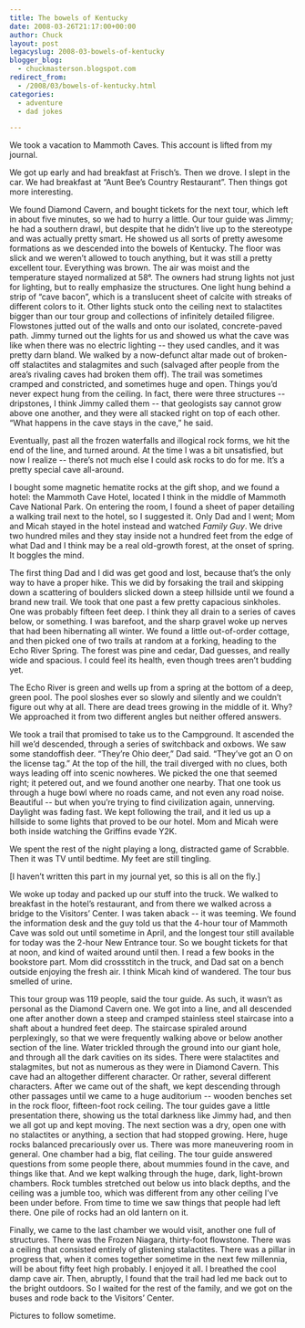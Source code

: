 ```yaml
---
title: The bowels of Kentucky
date: 2008-03-26T21:17:00+00:00
author: Chuck
layout: post
legacyslug: 2008-03-bowels-of-kentucky
blogger_blog:
  - chuckmasterson.blogspot.com
redirect_from:
  - /2008/03/bowels-of-kentucky.html
categories:
  - adventure
  - dad jokes

---
```

We took a vacation to Mammoth Caves. This account is lifted from my journal.

We got up early and had breakfast at Frisch’s. Then we drove. I slept in the
car. We had breakfast at “Aunt Bee’s Country Restaurant”. Then things got more
interesting.  

We found Diamond Cavern, and bought tickets for the next tour, which left in
about five minutes, so we had to hurry a little. Our tour guide was Jimmy; he
had a southern drawl, but despite that he didn’t live up to the stereotype and
was actually pretty smart. He showed us all sorts of pretty awesome formations
as we descended into the bowels of Kentucky. The floor was slick and we weren’t
allowed to touch anything, but it was still a pretty excellent tour. Everything
was brown. The air was moist and the temperature stayed normalized at 58°. The
owners had strung lights not just for lighting, but to really emphasize the
structures. One light hung behind a strip of “cave bacon”, which is a
translucent sheet of calcite with streaks of different colors to it. Other
lights stuck onto the ceiling next to stalactites bigger than our tour group
and collections of infinitely detailed filigree. Flowstones jutted out of the
walls and onto our isolated, concrete-paved path. Jimmy turned out the lights
for us and showed us what the cave was like when there was no electric lighting
-- they used candles, and it was pretty darn bland. We walked by a now-defunct
altar made out of broken-off stalactites and stalagmites and such (salvaged
after people from the area’s rivaling caves had broken them off). The trail was
sometimes cramped and constricted, and sometimes huge and open. Things you’d
never expect hung from the ceiling. In fact, there were three structures --
dripstones, I think Jimmy called them -- that geologists say cannot grow above
one another, and they were all stacked right on top of each other. “What
happens in the cave stays in the cave,” he said.  

Eventually, past all the frozen waterfalls and illogical rock forms, we hit the
end of the line, and turned around. At the time I was a bit unsatisfied, but
now I realize -- there’s not much else I could ask rocks to do for me. It’s a
pretty special cave all-around.  

I bought some magnetic hematite rocks at the gift shop, and we found a hotel:
the Mammoth Cave Hotel, located I think in the middle of Mammoth Cave National
Park. On entering the room, I found a sheet of paper detailing a walking trail
next to the hotel, so I suggested it. Only Dad and I went; Mom and Micah stayed
in the hotel instead and watched _Family Guy_. We drive two hundred miles and
they stay inside not a hundred feet from the edge of what Dad and I think may
be a real old-growth forest, at the onset of spring. It boggles the mind.  

The first thing Dad and I did was get good and lost, because that’s the only
way to have a proper hike. This we did by forsaking the trail and skipping down
a scattering of boulders slicked down a steep hillside until we found a brand
new trail. We took that one past a few pretty capacious sinkholes. One was
probably fifteen feet deep. I think they all drain to a series of caves below,
or something. I was barefoot, and the sharp gravel woke up nerves that had been
hibernating all winter. We found a little out-of-order cottage, and then picked
one of two trails at random at a forking, heading to the Echo River Spring. The
forest was pine and cedar, Dad guesses, and really wide and spacious. I could
feel its health, even though trees aren’t budding yet.  

The Echo River is green and wells up from a spring at the bottom of a deep,
green pool. The pool sloshes ever so slowly and silently and we couldn’t figure
out why at all. There are dead trees growing in the middle of it. Why? We
approached it from two different angles but neither offered answers.  

We took a trail that promised to take us to the <span
class="small-caps">Campground</span>. It ascended the hill we’d descended,
through a series of switchback and oxbows. We saw some standoffish deer.
“They’re Ohio deer,” Dad said. “They’ve got an O on the license tag.” At the
top of the hill, the trail diverged with no clues, both ways leading off into
scenic nowheres. We picked the one that seemed right; it petered out, and we
found another one nearby. That one took us through a huge bowl where no roads
came, and not even any road noise. Beautiful -- but when you’re trying to find
civilization again, unnerving. Daylight was fading fast. We kept following the
trail, and it led us up a hillside to some lights that proved to be our hotel.
Mom and Micah were both inside watching the Griffins evade Y2K.  

We spent the rest of the night playing a long, distracted game of Scrabble.
Then it was TV until bedtime. My feet are still tingling.

[I haven’t written this part in my journal yet, so this is all on the fly.]  

We woke up today and packed up our stuff into the truck. We walked to breakfast
in the hotel’s restaurant, and from there we walked across a bridge to the
Visitors’ Center. I was taken aback -- it was teeming. We found the information
desk and the guy told us that the 4-hour tour of Mammoth Cave was sold out
until sometime in April, and the longest tour still available for today was the
2-hour New Entrance tour. So we bought tickets for that at noon, and kind of
waited around until then. I read a few books in the bookstore part. Mom did
crossstitch in the truck, and Dad sat on a bench outside enjoying the fresh
air. I think Micah kind of wandered. The tour bus smelled of urine.  

This tour group was 119 people, said the tour guide. As such, it wasn’t as
personal as the Diamond Cavern one. We got into a line, and all descended one
after another down a steep and cramped stainless steel staircase into a shaft
about a hundred feet deep. The staircase spiraled around perplexingly, so that
we were frequently walking above or below another section of the line. Water
trickled through the ground into our giant hole, and through all the dark
cavities on its sides. There were stalactites and stalagmites, but not as
numerous as they were in Diamond Cavern. This cave had an altogether different
character. Or rather, several different characters. After we came out of the
shaft, we kept descending through other passages until we came to a huge
auditorium -- wooden benches set in the rock floor, fifteen-foot rock ceiling.
The tour guides gave a little presentation there, showing us the total darkness
like Jimmy had, and then we all got up and kept moving. The next section was a
dry, open one with no stalactites or anything, a section that had stopped
growing. Here, huge rocks balanced precariously over us. There was more
maneuvering room in general. One chamber had a big, flat ceiling. The tour
guide answered questions from some people there, about mummies found in the
cave, and things like that. And we kept walking through the huge, dark,
light-brown chambers. Rock tumbles stretched out below us into black depths,
and the ceiling was a jumble too, which was different from any other ceiling
I’ve been under before. From time to time we saw things that people had left
there. One pile of rocks had an old lantern on it.  

Finally, we came to the last chamber we would visit, another one full of
structures. There was the Frozen Niagara, thirty-foot flowstone. There was a
ceiling that consisted entirely of glistening stalactites. There was a pillar
in progress that, when it comes together sometime in the next few millennia,
will be about fifty feet high probably. I enjoyed it all. I breathed the cool
damp cave air. Then, abruptly, I found that the trail had led me back out to
the bright outdoors. So I waited for the rest of the family, and we got on the
buses and rode back to the Visitors’ Center.

Pictures to follow sometime.
